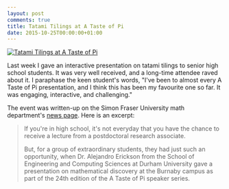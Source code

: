```yaml
---
layout: post
comments: true
title: Tatami Tilings at A Taste of Pi
date: 2015-10-25T00:00:00+01:00
---
```


[![Tatami Tilings at A Taste of Pi]({{site.baseurl}}/images/a-taste-of-pi.jpg)](https://www.sfu.ca/math/Events_and_News/NewsStories/tasteofpi.html "Tatami Tilings at A Taste of Pi")

Last week I gave an interactive presentation on tatami tilings to senior high
school students. It was very well received, and a long-time attendee raved about
it. I paraphase the keen student's words, "I've been to almost every A Taste of
Pi presentation, and I think this has been my favourite one so far. It was
engaging, interactive, and challenging."

The event was written-up on the Simon Fraser University math department's
[news page](https://www.sfu.ca/math/Events_and_News/NewsStories/tasteofpi.html).
Here is an excerpt:

> If you're in high school, it's not everyday that you have the chance to receive
> a lecture from a postdoctoral research associate.
> 
> But, for a group of extraordinary students, they had just such an opportunity,
> when Dr. Alejandro Erickson from the School of Engineering and Computing
> Sciences at Durham University gave a presentation on mathematical discovery at
> the Burnaby campus as part of the 24th edition of the A Taste of Pi speaker
> series.

